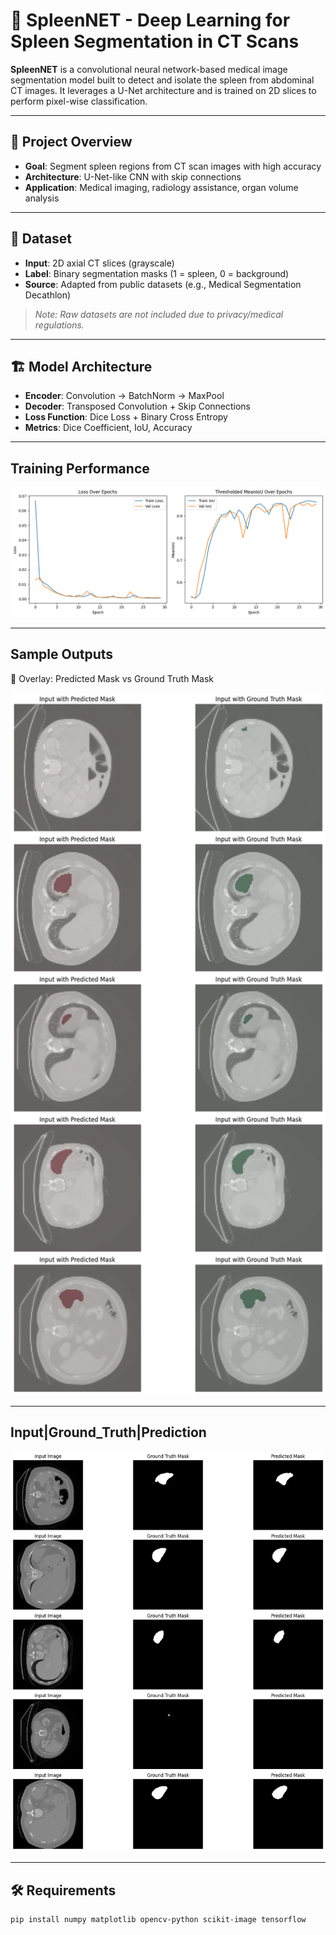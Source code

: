 # 🧬 SpleenNET - Deep Learning for Spleen Segmentation in CT Scans

**SpleenNET** is a convolutional neural network-based medical image segmentation model built to detect and isolate the spleen from abdominal CT images. It leverages a U-Net architecture and is trained on 2D slices to perform pixel-wise classification.

---

## 🧠 Project Overview

- **Goal**: Segment spleen regions from CT scan images with high accuracy  
- **Architecture**: U-Net-like CNN with skip connections  
- **Application**: Medical imaging, radiology assistance, organ volume analysis  

---

## 📂 Dataset

- **Input**: 2D axial CT slices (grayscale)  
- **Label**: Binary segmentation masks (1 = spleen, 0 = background)  
- **Source**: Adapted from public datasets (e.g., Medical Segmentation Decathlon)  

> *Note: Raw datasets are not included due to privacy/medical regulations.*

---

## 🏗️ Model Architecture

- **Encoder**: Convolution → BatchNorm → MaxPool  
- **Decoder**: Transposed Convolution + Skip Connections  
- **Loss Function**: Dice Loss + Binary Cross Entropy  
- **Metrics**: Dice Coefficient, IoU, Accuracy  

---

## Training Performance

<p align="center"> <img src="images/loss_accuracy_curve.png" alt="Loss and IoU Curves" width="700"> </p>

---

## Sample Outputs

🩻 Overlay: Predicted Mask vs Ground Truth Mask
<p align="center"> <img src="images/spleen_segments.png" alt="Predicted vs Ground Truth Masks Overlay" width="700"> </p>

---

## Input|Ground_Truth|Prediction

<p align="center"> <img src="images/spleen_segments_2.png" alt="Triple Comparison View" width="700"> </p>

---

## 🛠️ Requirements

```bash
pip install numpy matplotlib opencv-python scikit-image tensorflow
